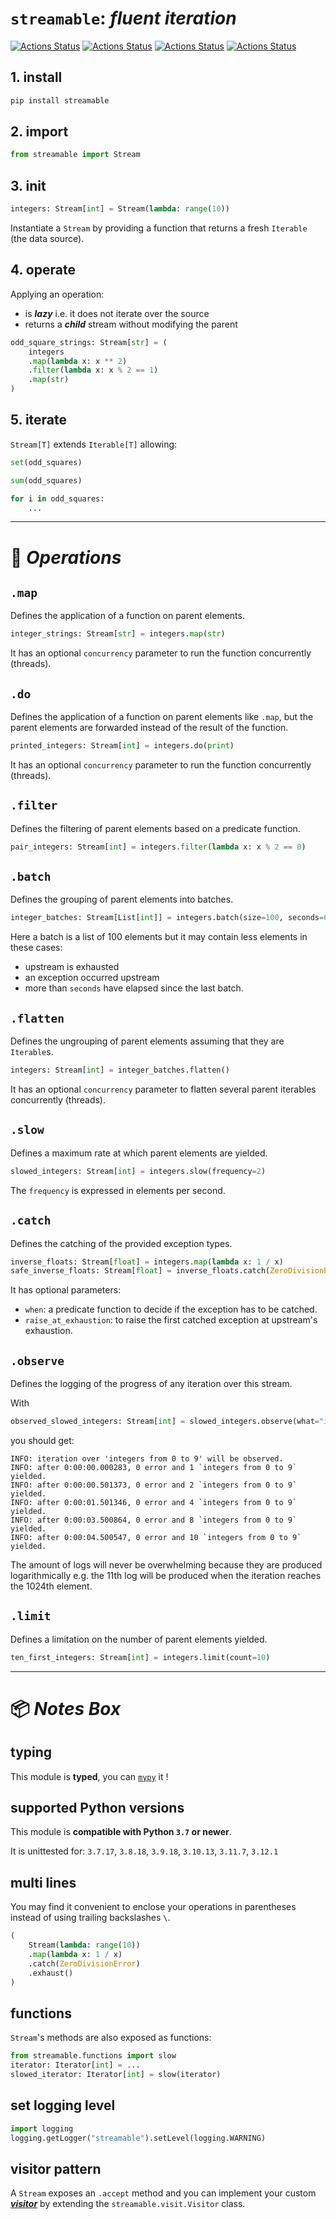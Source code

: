 # `streamable`: *fluent iteration*

[![Actions Status](https://github.com/ebonnal/streamable/workflows/unittest/badge.svg)](https://github.com/ebonnal/streamable/actions)
[![Actions Status](https://github.com/ebonnal/streamable/workflows/typing/badge.svg)](https://github.com/ebonnal/streamable/actions)
[![Actions Status](https://github.com/ebonnal/streamable/workflows/lint/badge.svg)](https://github.com/ebonnal/streamable/actions)
[![Actions Status](https://github.com/ebonnal/streamable/workflows/PyPI/badge.svg)](https://github.com/ebonnal/streamable/actions)

## 1. install

```bash
pip install streamable
```

## 2. import
```python
from streamable import Stream
```

## 3. init

```python
integers: Stream[int] = Stream(lambda: range(10))
```

Instantiate a `Stream` by providing a function that returns a fresh `Iterable` (the data source).

## 4. operate

Applying an operation:
- is ***lazy*** i.e. it does not iterate over the source
- returns a ***child*** stream without modifying the parent

```python
odd_square_strings: Stream[str] = (
    integers
    .map(lambda x: x ** 2)
    .filter(lambda x: x % 2 == 1)
    .map(str)
)
```

## 5. iterate
`Stream[T]` extends `Iterable[T]` allowing:
```python
set(odd_squares)
```
```python
sum(odd_squares)
```
```python
for i in odd_squares:
    ...
```

---

# 📒 ***Operations***

## `.map`
Defines the application of a function on parent elements.
```python
integer_strings: Stream[str] = integers.map(str)
```

It has an optional `concurrency` parameter to run the function concurrently (threads).

## `.do`
Defines the application of a function on parent elements like `.map`, but the parent elements are forwarded instead of the result of the function.

```python
printed_integers: Stream[int] = integers.do(print)
```

It has an optional `concurrency` parameter to run the function concurrently (threads).

## `.filter`
Defines the filtering of parent elements based on a predicate function.

```python
pair_integers: Stream[int] = integers.filter(lambda x: x % 2 == 0)
```

## `.batch`

Defines the grouping of parent elements into batches.

```python
integer_batches: Stream[List[int]] = integers.batch(size=100, seconds=60)
```

Here a batch is a list of 100 elements but it may contain less elements in these cases:
- upstream is exhausted
- an exception occurred upstream
- more than `seconds` have elapsed since the last batch.

## `.flatten`

Defines the ungrouping of parent elements assuming that they are `Iterable`s.

```python
integers: Stream[int] = integer_batches.flatten()
```

It has an optional `concurrency` parameter to flatten several parent iterables concurrently (threads).

## `.slow`

Defines a maximum rate at which parent elements are yielded.

```python
slowed_integers: Stream[int] = integers.slow(frequency=2)
```

The `frequency` is expressed in elements per second.

## `.catch`

Defines the catching of the provided exception types.

```python
inverse_floats: Stream[float] = integers.map(lambda x: 1 / x)
safe_inverse_floats: Stream[float] = inverse_floats.catch(ZeroDivisionError)
```

It has optional parameters:
- `when`: a predicate function to decide if the exception has to be catched.
- `raise_at_exhaustion`: to raise the first catched exception at upstream's exhaustion.

## `.observe`

Defines the logging of the progress of any iteration over this stream.

With
```python
observed_slowed_integers: Stream[int] = slowed_integers.observe(what="integers from 0 to 9")
```

you should get:

```
INFO: iteration over 'integers from 0 to 9' will be observed.
INFO: after 0:00:00.000283, 0 error and 1 `integers from 0 to 9` yielded.
INFO: after 0:00:00.501373, 0 error and 2 `integers from 0 to 9` yielded.
INFO: after 0:00:01.501346, 0 error and 4 `integers from 0 to 9` yielded.
INFO: after 0:00:03.500864, 0 error and 8 `integers from 0 to 9` yielded.
INFO: after 0:00:04.500547, 0 error and 10 `integers from 0 to 9` yielded.
```

The amount of logs will never be overwhelming because they are produced logarithmically e.g. the 11th log will be produced when the iteration reaches the 1024th element.

## `.limit`
Defines a limitation on the number of parent elements yielded.

```python
ten_first_integers: Stream[int] = integers.limit(count=10)
```


---

# 📦 ***Notes Box***

## typing
This module is **typed**, you can [`mypy`](https://github.com/python/mypy) it !

## supported Python versions
This module is **compatible with Python `3.7` or newer**.

It is unittested for: `3.7.17`, `3.8.18`, `3.9.18`, `3.10.13`, `3.11.7`, `3.12.1`

## multi lines
You may find it convenient to enclose your operations in parentheses instead of using trailing backslashes `\`.

```python
(
    Stream(lambda: range(10))
    .map(lambda x: 1 / x)
    .catch(ZeroDivisionError)
    .exhaust()
)
```

## functions
`Stream`'s methods are also exposed as functions:
```python
from streamable.functions import slow
iterator: Iterator[int] = ...
slowed_iterator: Iterator[int] = slow(iterator)
```

## set logging level
```python
import logging
logging.getLogger("streamable").setLevel(logging.WARNING)
```

## visitor pattern
A `Stream` exposes an `.accept` method and you can implement your custom [***visitor***](https://en.wikipedia.org/wiki/Visitor_pattern) by extending the `streamable.visit.Visitor` class.
